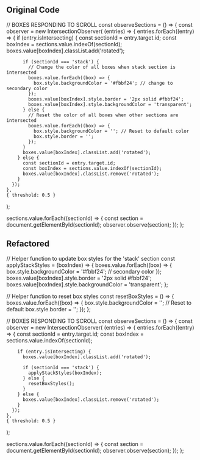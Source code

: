 
## Original Code 
// BOXES RESPONDING TO SCROLL
const observeSections = () => {
  const observer = new IntersectionObserver(
    (entries) => {
      entries.forEach((entry) => {
        if (entry.isIntersecting) {
          const sectionId = entry.target.id;
          const boxIndex = sections.value.indexOf(sectionId);
          boxes.value[boxIndex].classList.add('rotated');

          if (sectionId === 'stack') {
            // Change the color of all boxes when stack section is intersected
            boxes.value.forEach((box) => {
              box.style.backgroundColor = '#fbbf24'; // change to secondary color
            });
            boxes.value[boxIndex].style.border = '2px solid #fbbf24';
            boxes.value[boxIndex].style.backgroundColor = 'transparent';
          } else {
            // Reset the color of all boxes when other sections are intersected
            boxes.value.forEach((box) => {
              box.style.backgroundColor = ''; // Reset to default color
              box.style.border = '';
            });
          }
          boxes.value[boxIndex].classList.add('rotated');
        } else {
          const sectionId = entry.target.id;
          const boxIndex = sections.value.indexOf(sectionId);
          boxes.value[boxIndex].classList.remove('rotated');
        }
      });
    },
    { threshold: 0.5 }
  );

  sections.value.forEach((sectionId) => {
    const section = document.getElementById(sectionId);
    observer.observe(section);
  });
};

## Refactored

// Helper function to update box styles for the 'stack' section
const applyStackStyles = (boxIndex) => {
  boxes.value.forEach((box) => {
    box.style.backgroundColor = '#fbbf24'; // secondary color
  });
  boxes.value[boxIndex].style.border = '2px solid #fbbf24';
  boxes.value[boxIndex].style.backgroundColor = 'transparent';
};

// Helper function to reset box styles
const resetBoxStyles = () => {
  boxes.value.forEach((box) => {
    box.style.backgroundColor = ''; // Reset to default
    box.style.border = '';
  });
};

// BOXES RESPONDING TO SCROLL
const observeSections = () => {
  const observer = new IntersectionObserver(
    (entries) => {
      entries.forEach((entry) => {
        const sectionId = entry.target.id;
        const boxIndex = sections.value.indexOf(sectionId);

        if (entry.isIntersecting) {
          boxes.value[boxIndex].classList.add('rotated');

          if (sectionId === 'stack') {
            applyStackStyles(boxIndex);
          } else {
            resetBoxStyles();
          }
        } else {
          boxes.value[boxIndex].classList.remove('rotated');
        }
      });
    },
    { threshold: 0.5 }
  );

  sections.value.forEach((sectionId) => {
    const section = document.getElementById(sectionId);
    observer.observe(section);
  });
};